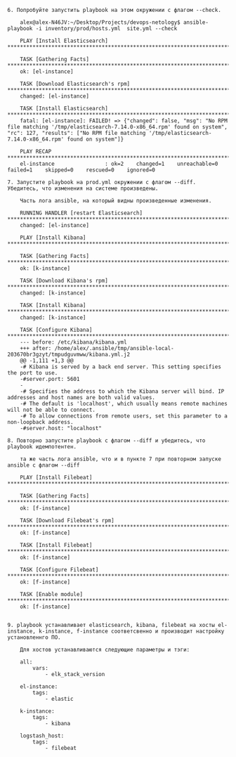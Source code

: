 	6. Попробуйте запустить playbook на этом окружении с флагом --check.

		alex@alex-N46JV:~/Desktop/Projects/devops-netology$ ansible-playbook -i inventory/prod/hosts.yml  site.yml --check

		PLAY [Install Elasticsearch] ************************************************************************************************

		TASK [Gathering Facts] ******************************************************************************************************
		ok: [el-instance]

		TASK [Download Elasticsearch's rpm] *****************************************************************************************
		changed: [el-instance]

		TASK [Install Elasticsearch] ************************************************************************************************
		fatal: [el-instance]: FAILED! => {"changed": false, "msg": "No RPM file matching '/tmp/elasticsearch-7.14.0-x86_64.rpm' found on system", "rc": 127, "results": ["No RPM file matching '/tmp/elasticsearch-7.14.0-x86_64.rpm' found on system"]}

		PLAY RECAP ******************************************************************************************************************
		el-instance                : ok=2    changed=1    unreachable=0    failed=1    skipped=0    rescued=0    ignored=0

	7. Запустите playbook на prod.yml окружении с флагом --diff. Убедитесь, что изменения на системе произведены.

		Часть лога ansible, на который видны произведенные изменения.

		RUNNING HANDLER [restart Elasticsearch] *************************************************************************************
		changed: [el-instance]

		PLAY [Install Kibana] *******************************************************************************************************

		TASK [Gathering Facts] ******************************************************************************************************
		ok: [k-instance]

		TASK [Download Kibana's rpm] ************************************************************************************************
		changed: [k-instance]

		TASK [Install Kibana] *******************************************************************************************************
		changed: [k-instance]

		TASK [Configure Kibana] *****************************************************************************************************
		--- before: /etc/kibana/kibana.yml
		+++ after: /home/alex/.ansible/tmp/ansible-local-203670br3gzyt/tmpudguvmww/kibana.yml.j2
		@@ -1,111 +1,3 @@
		-# Kibana is served by a back end server. This setting specifies the port to use.
		-#server.port: 5601
		-
		-# Specifies the address to which the Kibana server will bind. IP addresses and host names are both valid values.
		-# The default is 'localhost', which usually means remote machines will not be able to connect.
		-# To allow connections from remote users, set this parameter to a non-loopback address.
		-#server.host: "localhost"

	8. Повторно запустите playbook с флагом --diff и убедитесь, что playbook идемпотентен.

		та же часть лога ansible, что и в пункте 7 при повторном запуске ansible с флагом --diff

		PLAY [Install Filebeat] *****************************************************************************************************

		TASK [Gathering Facts] ******************************************************************************************************
		ok: [f-instance]

		TASK [Download Filebeat's rpm] **********************************************************************************************
		ok: [f-instance]

		TASK [Install Filebeat] *****************************************************************************************************
		ok: [f-instance]

		TASK [Configure Filebeat] ***************************************************************************************************
		ok: [f-instance]

		TASK [Enable module] ********************************************************************************************************
		ok: [f-instance]


	9. playbook устанавливает elasticsearch, kibana, filebeat на хосты el-instance, k-instance, f-instance соответсвенно и производит настройку установленнго ПО. 

		Для хостов устанавливаются следующие параметры и тэги:

		all:
			vars:
				- elk_stack_version

		el-instance:
			tags:
				- elastic
		
		k-instance:
			tags:
				- kibana

		logstash_host:
			tags:
				- filebeat
